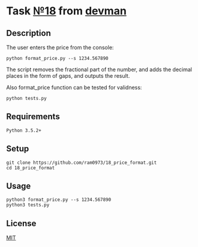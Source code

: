# Task [№18](https://devman.org/challenges/18/) from [devman](https://devman.org)
## Description
The user enters the price from the console:  
```
python format_price.py --s 1234.567890
```
The script removes the fractional part of the number, and adds the decimal places
in the form of gaps, and outputs the result.

Also format_price function can be tested for validness:
```
python tests.py
```
## Requirements
```
Python 3.5.2+
```
## Setup
```    
git clone https://github.com/ram0973/18_price_format.git
cd 18_price_format
```
## Usage
```
python3 format_price.py --s 1234.567890
python3 tests.py
```
## License
[MIT](http://opensource.org/licenses/MIT)